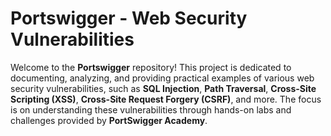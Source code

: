 # Portswigger - Web Security Vulnerabilities

Welcome to the **Portswigger** repository! This project is dedicated to documenting, analyzing, and providing practical examples of various web security vulnerabilities, such as **SQL Injection**, **Path Traversal**, **Cross-Site Scripting (XSS)**, **Cross-Site Request Forgery (CSRF)**, and more. The focus is on understanding these vulnerabilities through hands-on labs and challenges provided by **PortSwigger Academy**.

